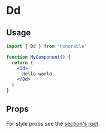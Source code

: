# Dd

## Usage

```jsx
import { Dd } from 'honorable'

function MyComponent() {
  return (
    <Dd>
      Hello world
    </Dd>
  )
}
```

## Props

For style props see the [section's root](/components/html-tags).
